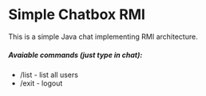 Simple Chatbox RMI
==============

This is a simple Java chat implementing RMI architecture.

##### Avaiable commands (just type in chat):
- /list - list all users
- /exit - logout

